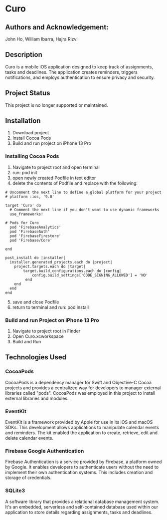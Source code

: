 # Curo
## Authors and Acknowledgement: 
John Ho, William Ibarra, Hajra Rizvi 

## Description
Curo is a mobile iOS application designed to keep track of assignments, tasks and deadlines. 
The application creates reminders, triggers notifications, and employs authentication to ensure privacy and security. 

## Project Status
This project is no longer supported or maintained. 

## Installation 
1. Download project
2. Install Cocoa Pods
3. Build and run project on iPhone 13 Pro  

### Installing Cocoa Pods
1. Navigate to project root and open terminal
2. run: pod init
3. open newly created Podfile in text editor
4. delete the contents of Podfile and replace with the following: 
```
# Uncomment the next line to define a global platform for your project
# platform :ios, '9.0'

target 'Curo' do
  # Comment the next line if you don't want to use dynamic frameworks
  use_frameworks!

# Pods for Curo
  pod 'FirebaseAnalytics'
  pod 'FirebaseAuth'
  pod 'FirebaseFirestore'
  pod 'Firebase/Core'

end

post_install do |installer|
  installer.generated_projects.each do |project|
    project.targets.each do |target|
        target.build_configurations.each do |config|
            config.build_settings['CODE_SIGNING_ALLOWED'] = 'NO'
         end
    end
  end
end
```
5. save and close Podfile
6. return to terminal and run: pod install
 
### Build and run Project on iPhone 13 Pro
1. Navigate to project root in Finder
2. Open Curo.xcworkspace
3. Build and Run

## Technologies Used 
### CocoaPods  
CocoaPods is a dependency manager for Swift and Objective-C Cocoa projects and provides a centralized way for developers to manager external libraries called "pods". 
CocoaPods was employed in this project to install external libraries and modules. 

### EventKit 
EventKit is a framework provided by Apple for use in its iOS and macOS SDKs. 
This development allows applications to manipulate calendar events and reminders. 
The kit enabled the application to create, retrieve, edit and delete calendar events. 

### Firebase Google Authentication 
Firebase Authentication is a service provided by Firebase, a platform owned by Google. 
It enables developers to authenticate users without the need to implement their own authentication systems. 
This includes creation and storage of credentials. 

### SQLite3 
A software library that provides a relational database management system. 
It's an embedded, serverless and self-contained database used within our application to store details regarding assignments, tasks and deadlines. 
